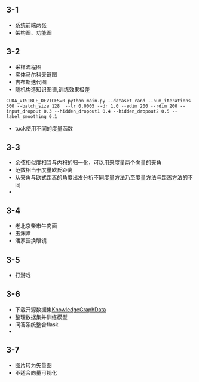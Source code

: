 ## 3-1

* 系统前端两张
* 架构图、功能图

## 3-2

* 采样流程图
* 实体马尔科夫链图
* 吉布斯迭代图
* 随机构造知识图谱,训练效果极差

```shell
CUDA_VISIBLE_DEVICES=0 python main.py --dataset rand --num_iterations 500 --batch_size 128  --lr 0.0005 --dr 1.0 --edim 200 --rdim 200 --input_dropout 0.3 --hidden_dropout1 0.4 --hidden_dropout2 0.5 --label_smoothing 0.1

```

* tuck使用不同的度量函数

## 3-3

* 余弦相似度相当与内积的归一化，可以用来度量两个向量的夹角
* 范数相当于度量欧氏距离
* 从夹角与欧式距离的角度出发分析不同度量方法乃至度量方法与距离方法的不同
* 

## 3-4

* 老北京柴市牛肉面
* 玉渊潭
* 潘家园换眼镜

## 3-5

* 打游戏

## 3-6

* 下载开源数据集[KnowledgeGraphData](https://github.com/ownthink/KnowledgeGraphData)
* 整理数据集并训练模型
* 问答系统整合flask
* 

## 3-7

* 图片转为矢量图
* 不适合向量可视化
